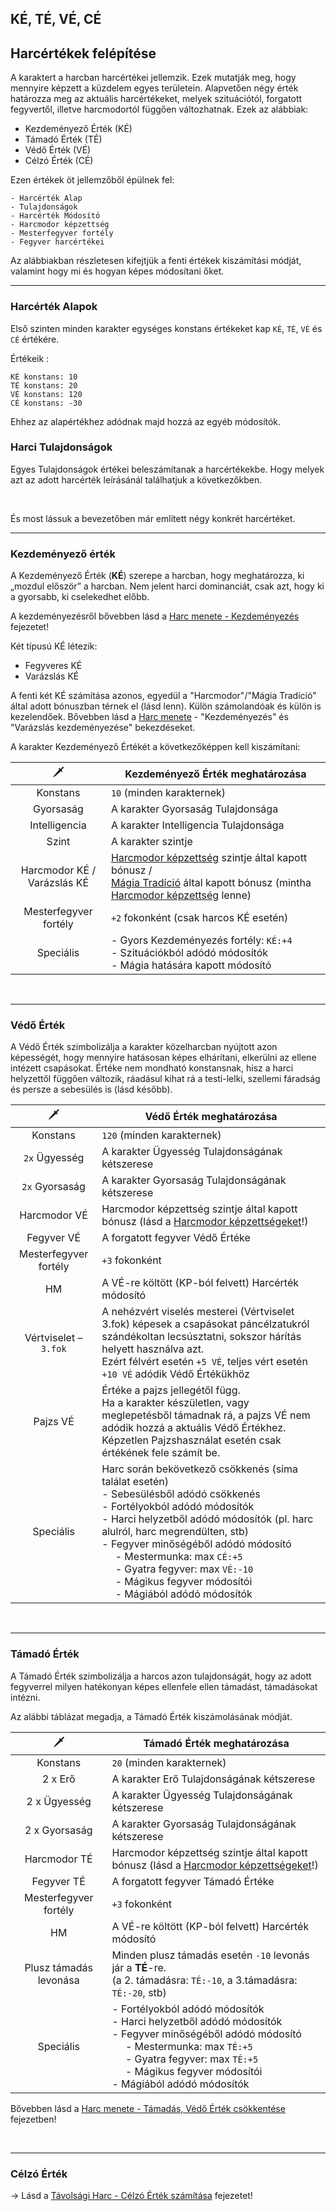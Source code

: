 ## KÉ, TÉ, VÉ, CÉ

## Harcértékek felépítése

A karaktert a harcban harcértékei jellemzik. Ezek mutatják meg, hogy mennyire képzett a küzdelem egyes területein. Alapvetően négy érték határozza meg az aktuális harcértékeket, melyek szituációtól, forgatott fegyvertől, illetve harcmodortól függően változhatnak. Ezek az alábbiak:

- Kezdeményező Érték (KÉ)
- Támadó Érték (TÉ)
- Védő Érték (VÉ)
- Célzó Érték (CÉ)

Ezen értékek öt jellemzőből épülnek fel:

```
- Harcérték Alap
- Tulajdonságok
- Harcérték Módosító
- Harcmodor képzettség
- Mesterfegyver fortély
- Fegyver harcértékei
```

Az alábbiakban részletesen kifejtjük a fenti értékek kiszámítási módját, valamint hogy mi és hogyan képes módosítani őket.

---
### Harcérték Alapok

Első szinten minden karakter egységes konstans értékeket kap `KÉ`, `TÉ`, `VÉ` és `CÉ` értékére.

Értékeik :

```
KÉ konstans: 10
TÉ konstans: 20
VÉ konstans: 120
CÉ konstans: -30
```

Ehhez az alapértékhez adódnak majd hozzá az egyéb módosítók.

### Harci Tulajdonságok

Egyes Tulajdonságok értékei beleszámítanak a harcértékekbe. Hogy melyek azt az adott harcérték leírásánál találhatjuk a következőkben.

<br />

És most lássuk a bevezetőben már említett négy konkrét harcértéket.

---


### Kezdeményező érték

A Kezdeményező Érték (**KÉ**) szerepe a harcban, hogy meghatározza, ki „mozdul először” a harcban. Nem jelent harci dominanciát, csak azt, hogy ki a gyorsabb, ki cselekedhet előbb.

A kezdeményezésről bővebben lásd a [Harc menete - Kezdeményezés](063_07_harc_menete_reszletes.md#kezdeményezés) fejezetet!

Két típusú KÉ létezik:
- Fegyveres KÉ
- Varázslás KÉ

A fenti két KÉ számítása azonos, egyedül a "Harcmodor"/"Mágia Tradíció" által adott bónuszban térnek el (lásd lenn). Külön számolandóak és külön is kezelendőek. Bővebben lásd a [Harc menete](063_07_harc_menete_reszletes.md#kezdeményezés) - "Kezdeményezés" és "Varázslás kezdeményezése" bekezdéseket.

A karakter Kezdeményező Értékét a következőképpen kell kiszámítani:

|               🗡️                | Kezdeményező Érték meghatározása                                                                                                                                                                                                                                                              |
| :------------------------------: | --------------------------------------------------------------------------------------------------------------------------------------------------------------------------------------------------------------------------------------------------------------------------------------------- |
|             Konstans             | `10` (minden karakternek)                                                                                                                                                                                                                                                                     |
|            Gyorsaság             | A karakter Gyorsaság Tulajdonsága                                                                                                                                                                                                                                                             |
|          Intelligencia           | A karakter Intelligencia Tulajdonsága                                                                                                                                                                                                                                                         |
|              Szint               | A karakter szintje                                                                                                                                                                                                                                                                            |
| Harcmodor KÉ /<br />Varázslás KÉ | [Harcmodor képzettség](062_02_harcmodor_kepzettsegek.md#harcmodor-képzettségek) szintje által kapott bónusz /<br />[Mágia Tradíció](051_00_magia_tradiciok.md) által kapott bónusz (mintha [Harcmodor képzettség](062_02_harcmodor_kepzettsegek.md#harcmodor-képzettségek) lenne) |
|      Mesterfegyver fortély       | `+2` fokonként (csak harcos KÉ esetén)                                                                                                                                                                                                                                                        |
|            Speciális             | - Gyors Kezdeményezés fortély: `KÉ:+4`<br>  - Szituációkból adódó módosítók<br>  - Mágia hatására kapott módosító                                                                                                                                                                             |

<br />

---
### Védő Érték

A Védő Érték szimbolizálja a karakter közelharcban nyújtott azon képességét, hogy mennyire hatásosan képes elhárítani, elkerülni az ellene intézett csapásokat. Értéke nem mondható konstansnak, hisz a harci helyzettől függően változik, ráadásul kihat rá a testi-lelki, szellemi fáradság és persze a sebesülés is (lásd később).

|          🗡️          | Védő Érték meghatározása                                                                                                                                                                                                                                                                                                                                                                                                                                                                     |
| :-------------------: | -------------------------------------------------------------------------------------------------------------------------------------------------------------------------------------------------------------------------------------------------------------------------------------------------------------------------------------------------------------------------------------------------------------------------------------------------------------------------------------------- |
|       Konstans        | `120` (minden karakternek)                                                                                                                                                                                                                                                                                                                                                                                                                                                                   |
|     `2x` Ügyesség     | A karakter Ügyesség Tulajdonságának kétszerese                                                                                                                                                                                                                                                                                                                                                                                                                                               |
|    `2x` Gyorsaság     | A karakter Gyorsaság Tulajdonságának kétszerese                                                                                                                                                                                                                                                                                                                                                                                                                                              |
|     Harcmodor VÉ      | Harcmodor képzettség szintje által kapott bónusz (lásd a [Harcmodor képzettségeket](062_02_harcmodor_kepzettsegek.md#harcmodor-képzettségek)!)                                                                                                                                                                                                                                                                                                                                         |
|      Fegyver VÉ       | A forgatott fegyver Védő Értéke                                                                                                                                                                                                                                                                                                                                                                                                                                                              |
| Mesterfegyver fortély | `+3` fokonként                                                                                                                                                                                                                                                                                                                                                                                                                                                                               |
|          HM           | A VÉ-re költött (KP-ból felvett) Harcérték módosító                                                                                                                                                                                                                                                                                                                                                                                                                                          |
| Vértviselet – `3.fok` | A nehézvért viselés mesterei (Vértviselet 3.fok) képesek a csapásokat páncélzatukról szándékoltan lecsúsztatni, sokszor hárítás helyett használva azt.  <br>Ezért félvért esetén `+5 VÉ`, teljes vért esetén `+10 VÉ` adódik Védő Értékükhöz                                                                                                                                                                                                                                                 |
|       Pajzs VÉ        | Értéke a pajzs jellegétől függ.<br />Ha a karakter készületlen, vagy meglepetésből támadnak rá, a pajzs VÉ nem adódik hozzá a aktuális Védő Értékhez.<br />Képzetlen Pajzshasználat esetén csak értékének fele számít be.                                                                                                                                                                                                                                                                    |
|       Speciális       | Harc során bekövetkező csökkenés (sima találat esetén)<br>  - Sebesülésből adódó csökkenés<br>  - Fortélyokból adódó módosítók<br>  - Harci helyzetből adódó módosítók (pl. harc alulról, harc megrendülten, stb)<br>  - Fegyver minőségéből adódó módosító<br>&nbsp;&nbsp;&nbsp;&nbsp; - Mestermunka: max `CÉ:+5`<br>&nbsp;&nbsp;&nbsp;&nbsp; - Gyatra fegyver: max `VÉ:-10`<br>&nbsp;&nbsp;&nbsp;&nbsp; - Mágikus fegyver módosítói<br>&nbsp;&nbsp;&nbsp;&nbsp; - Mágiából adódó módosítók |

<br />

---
### Támadó Érték

A Támadó Érték szimbolizálja a harcos azon tulajdonságát, hogy az adott fegyverrel milyen hatékonyan képes ellenfele ellen támadást, támadásokat intézni.

Az alábbi táblázat megadja, a Támadó Érték kiszámolásának módját.

|          🗡️           | Támadó Érték meghatározása                                                                                                                                                                                                                                                                                             |
| :--------------------: | ---------------------------------------------------------------------------------------------------------------------------------------------------------------------------------------------------------------------------------------------------------------------------------------------------------------------- |
|        Konstans        | `20` (minden karakternek)                                                                                                                                                                                                                                                                                              |
|        2 x Erő         | A karakter Erő Tulajdonságának kétszerese                                                                                                                                                                                                                                                                              |
|      2 x Ügyesség      | A karakter Ügyesség Tulajdonságának kétszerese                                                                                                                                                                                                                                                                         |
|     2 x Gyorsaság      | A karakter Gyorsaság Tulajdonságának kétszerese                                                                                                                                                                                                                                                                        |
|      Harcmodor TÉ      | Harcmodor képzettség szintje által kapott bónusz (lásd a [Harcmodor képzettségeket](062_02_harcmodor_kepzettsegek.md#harcmodor-képzettségek)!)                                                                                                                                                                   |
|       Fegyver TÉ       | A forgatott fegyver Támadó Értéke                                                                                                                                                                                                                                                                                      |
| Mesterfegyver fortély  | `+3` fokonként                                                                                                                                                                                                                                                                                                         |
|           HM           | A VÉ-re költött (KP-ból felvett) Harcérték módosító                                                                                                                                                                                                                                                                    |
| Plusz támadás levonása | Minden plusz támadás esetén `-10` levonás jár a **TÉ**-re.  <br>(a 2. támadásra: `TÉ:-10`, a 3.támadásra: `TÉ:-20`, stb)                                                                                                                                                                                               |
|       Speciális        | - Fortélyokból adódó módosítók<br> - Harci helyzetből adódó módosítók<br> - Fegyver minőségéből adódó módosító<br>&nbsp;&nbsp;&nbsp;&nbsp; - Mestermunka: max `TÉ:+5`<br>&nbsp;&nbsp;&nbsp;&nbsp; - Gyatra fegyver: max `TÉ:+5`<br>&nbsp;&nbsp;&nbsp;&nbsp; - Mágikus fegyver módosítói<br> - Mágiából adódó módosítók |

Bővebben lásd a [Harc menete - Támadás, Védő Érték csökkentése](063_07_harc_menete_reszletes.md#támadás-védő-érték-csökkentése) fejezetben!

<br />

---
### Célzó Érték

→ Lásd a [Távolsági Harc - Célzó Érték számítása](071_tavharc_ce.md) fejezetet!
